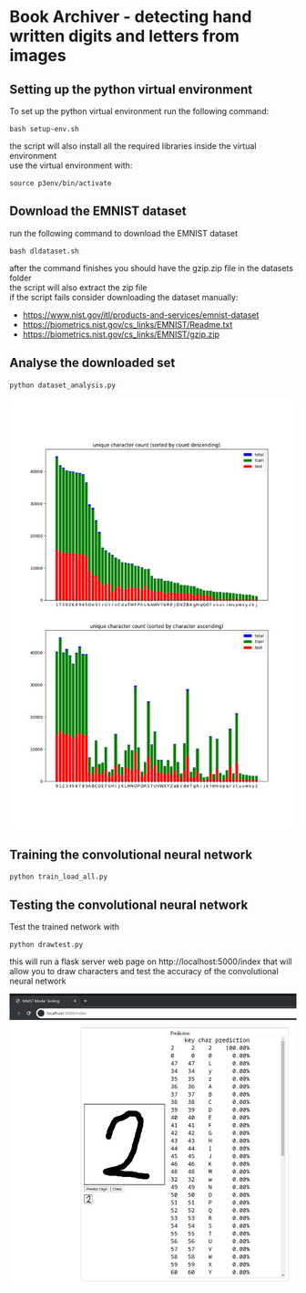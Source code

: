 # Book Archiver - detecting hand written digits and letters from images

## Setting up the python virtual environment
To set up the python virtual environment run the following command:

```
bash setup-env.sh
```

the script will also install all the required libraries inside the virtual environment
<br>
use the virtual environment with:

```
source p3env/bin/activate
```

## Download the EMNIST dataset
run the following command to download the EMNIST dataset 
```
bash dldataset.sh
```
after the command finishes you should have the gzip.zip file in the datasets folder
<br>
the script will also extract the zip file
<br>
if the script fails consider downloading the dataset manually:
- https://www.nist.gov/itl/products-and-services/emnist-dataset
- https://biometrics.nist.gov/cs_links/EMNIST/Readme.txt
- https://biometrics.nist.gov/cs_links/EMNIST/gzip.zip

## Analyse the downloaded set
```
python dataset_analysis.py
```
![char count image](stats/dataset_unqiue_count_all.png "character count")

## Training the convolutional neural network

```
python train_load_all.py
```

## Testing the convolutional neural network

Test the trained network with
```
python drawtest.py
```
this will run a flask server web page on 
http://localhost:5000/index
that will allow you to draw characters and test the accuracy of the convolutional neural network

![draw test image](images/draw.py.png "draw test")
